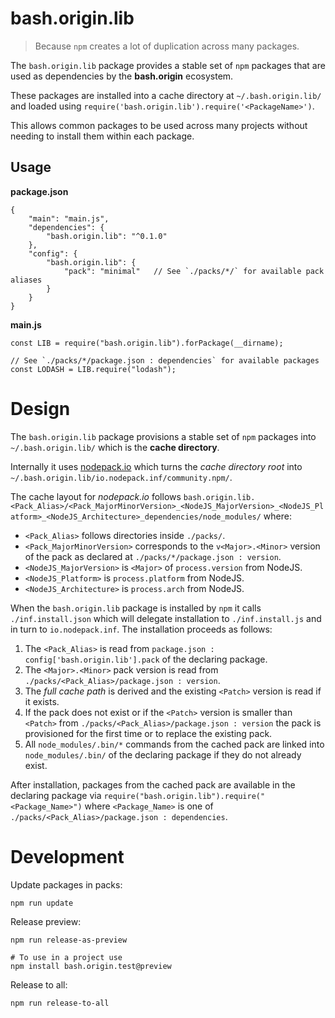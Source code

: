bash.origin.lib
===============

> Because `npm` creates a lot of duplication across many packages.

The `bash.origin.lib` package provides a stable set of `npm` packages that are used as dependencies by the **bash.origin** ecosystem.

These packages are installed into a cache directory at `~/.bash.origin.lib/` and loaded using `require('bash.origin.lib').require('<PackageName>')`.

This allows common packages to be used across many projects without needing to install them within each package.

Usage
-----

**package.json**
```
{
    "main": "main.js",
    "dependencies": {
        "bash.origin.lib": "^0.1.0"
    },
    "config": {
        "bash.origin.lib": {
            "pack": "minimal"   // See `./packs/*/` for available pack aliases
        }
    }
}
```

**main.js**
```
const LIB = require("bash.origin.lib").forPackage(__dirname);

// See `./packs/*/package.json : dependencies` for available packages
const LODASH = LIB.require("lodash");
```

Design
======

The `bash.origin.lib` package provisions a stable set of `npm` packages into `~/.bash.origin.lib/` which is the **cache directory**.

Internally it uses [nodepack.io](http://nodepack.io) which turns the *cache directory root* into `~/.bash.origin.lib/io.nodepack.inf/community.npm/`.

The cache layout for *nodepack.io* follows `bash.origin.lib.<Pack_Alias>/<Pack_MajorMinorVersion>_<NodeJS_MajorVersion>_<NodeJS_Platform>_<NodeJS_Architecture>_dependencies/node_modules/` where:

  * `<Pack_Alias>` follows directories inside `./packs/`.
  * `<Pack_MajorMinorVersion>` corresponds to the `v<Major>.<Minor>` version of the pack as declared at `./packs/*/package.json : version`.
  * `<NodeJS_MajorVersion>` is `<Major>` of `process.version` from NodeJS.
  * `<NodeJS_Platform>` is `process.platform` from NodeJS.
  * `<NodeJS_Architecture>` is `process.arch` from NodeJS.

When the `bash.origin.lib` package is installed by `npm` it calls `./inf.install.json` which will delegate installation to `./inf.install.js` and in turn to `io.nodepack.inf`. The installation proceeds as follows:

  1. The `<Pack_Alias>` is read from `package.json : config['bash.origin.lib'].pack` of the declaring package.
  2. The `<Major>.<Minor>` pack version is read from `./packs/<Pack_Alias>/package.json : version`.
  3. The *full cache path* is derived and the existing `<Patch>` version is read if it exists.
  4. If the pack does not exist or if the `<Patch>` version is smaller than `<Patch>` from `./packs/<Pack_Alias>/package.json : version` the pack is provisioned for the first time or to replace the existing pack.
  5. All `node_modules/.bin/*` commands from the cached pack are linked into `node_modules/.bin/` of the declaring package if they do not already exist.

After installation, packages from the cached pack are available in the declaring package via `require("bash.origin.lib").require("<Package_Name>")` where `<Package_Name>` is one of `./packs/<Pack_Alias>/package.json : dependencies`.

Development
===========

Update packages in packs:

    npm run update

Release preview:

    npm run release-as-preview

    # To use in a project use
    npm install bash.origin.test@preview

Release to all:

    npm run release-to-all
